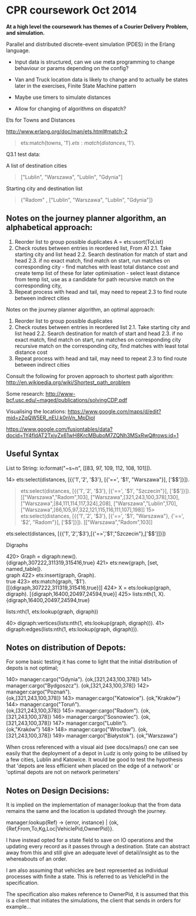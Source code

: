 
CPR coursework Oct 2014
=======================

**At a high level the coursework has themes of a Courier Delivery Problem, 
and simulation.**

Parallel and distributed discrete-event simulation (PDES) in the Erlang language.

- Input data is structured, can we use meta programming to change behaviour or params depending on the config?

- Van and Truck location data is likely to change and to actually be states
later in the exercises, Finite State Machine pattern

- Maybe use timers to simulate distances

- Allow for changing of algorithms on dispatch?

Ets for Towns and Distances

http://www.erlang.org/doc/man/ets.html#match-2
> ets:match(towns, '$1').
> ets:match(distances, '$1').


Q3.1 test data: 

A list of destination cities
> ["Lublin", "Warszawa", "Lublin", "Gdynia"]

Starting city and destination list
> {"Radom" , ["Lublin", "Warszawa", "Lublin", "Gdynia"]}



Notes on the journey planner algorithm, an alphabetical approach:
----------------------------------------------------------------
1. Reorder list to group possible duplicates A = ets:usort(ToList)
2. Check routes between entries in reordered list, From A1
 2.1. Take starting city and list head
 2.2. Search destination for match of start and head
  2.3. if no exact match, find match on start, run matches on corresponding city
         - find matches with least total distance cost and create temp list of these for later optimisation
         - select least distance from temp list, use as a candidate for path
        recursive match on the corresponding city,  
 3. Repeat process with head and tail, may need to repeat 2.3 to find route between indirect cities

Notes on the journey planner algorithm, an optimal approach:
1. Reorder list to group possible duplicates
2. Check routes between entries in reordered list
 2.1. Take starting city and list head
 2.2. Search destination for match of start and head
  2.3. if no exact match, find match on start, run matches on corresponding city
        recursive match on the corresponding city, find matches with least total distance cost
 3. Repeat process with head and tail, may need to repeat 2.3 to find route between indirect cities
      
Consult the following for proven approach to shortest path algorithm:
http://en.wikipedia.org/wiki/Shortest_path_problem

Some research:
http://www-bcf.usc.edu/~maged/publications/solvingCDP.pdf

Visualising the locations:
https://www.google.com/maps/d/edit?mid=zZqQW5ER_nEU.k0nVn_MpDioI

https://www.google.com/fusiontables/data?docid=1Y4fldAT2TxjyZx61wH8KrcMBuboM7ZQNh3MSxRwQ#rows:id=1



Useful Syntax
-------------

List to String:
io:format("~s~n", [[83, 97, 109, 112, 108, 101]]).


14> ets:select(distances, [{{'$1', '$2', '$3'}, [{'==', '$1', "Warszawa"}], ['$$']}]).
  > ets:select(distances, [{{'$1', '$2', '$3'}, [{'==', '$1', "Szczecin"}], ['$$']}]).
[["Warszawa","Radom",103],
 ["Warszawa",[321,243,100,378],130],
 ["Warszawa",[84,111,114,117,324],208],
 ["Warszawa","Lublin",170],
 ["Warszawa",[66,105,97,322,121,115,116,111,107],198]]
15> ets:select(distances, [{{'$1', '$2', '$3'}, [{'==', '$1', "Warszawa"}, {'==', '$2', "Radom"}], ['$$']}]).
[["Warszawa","Radom",103]]


 ets:select(distances, [{{'$1','$2','$3'},[{'==','$1',"Szczecin"},['$$']]}])
 
 
 Digraphs 
 
 420> Graph = digraph:new().   
 {digraph,307222,311319,315416,true}
 421> ets:new(graph, [set, named_table]).                            
 graph
 422> ets:insert(graph, Graph).          
 true
 423> ets:match(graph, '$1').                                        
 [[{digraph,307222,311319,315416,true}]]
 424> X = ets:lookup(graph, digraph).
[{digraph,16400,20497,24594,true}]
 425> lists:nth(1, X).
{digraph,16400,20497,24594,true}

lists:nth(1, ets:lookup(graph, digraph))

40> digraph:vertices(lists:nth(1, ets:lookup(graph, digraph))).
41> digraph:edges(lists:nth(1, ets:lookup(graph, digraph))).  




Notes on distribution of Depots:
-------------------------------

For some basic testing it has come to light that the initial distribution
of depots is not optimal;

140> manager:cargo("Gdynia").
{ok,[321,243,100,378]}
141> manager:cargo("Bydgoszcz").
{ok,[321,243,100,378]}
142> manager:cargo("Poznań").   
{ok,[321,243,100,378]}
143> manager:cargo("Katowice").
{ok,"Kraków"}
144> manager:cargo("Toruń").   
{ok,[321,243,100,378]}
145> manager:cargo("Radom").
{ok,[321,243,100,378]}
146> manager:cargo("Sosnowiec").
{ok,[321,243,100,378]}
147> manager:cargo("Lublin").   
{ok,"Kraków"}
148> 
148> manager:cargo("Wrocław").
{ok,[321,243,100,378]}
149> manager:cargo("Białystok").
{ok,"Warszawa"}

When cross referenced with a visual aid (see docs/maps/) one can see easily that 
the deployment of a depot in Ludz is only going to be utilised by a few cities,
Lublin and Katowice. It would be good to test the hypothesis that 'depots 
are less efficient when placed on the edge of a network' or 'optimal depots
are not on network perimeters'



Notes on Design Decisions:
--------------------------

It is implied on the implementation of manager:lookup that the from
data remains the same and the location is updated through the journey. 

manager:lookup(Ref) -> {error, instance} |
         {ok,{Ref,From,To,Kg,Loc|VehiclePid,OwnerPid}}.
         
I have instead opted for a state field to save on IO operations and the updating every record
as it passes through a destination. State can abstract away from this and
still give an adequate level of detail/insight as to the whereabouts of an order.

I am also assuming that vehicles are best represented as individual processes
with finite a state. This is referred to as VehiclePid in the specification.

The specification also makes reference to OwnerPid, it is assumed that this
is a client that initiates the simulations, the client that sends in orders for example...


